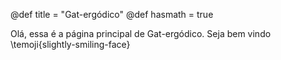 @def title = "Gat-ergódico"
@def hasmath = true

Olá, essa é a página principal de Gat-ergódico. Seja bem vindo \temoji{slightly-smiling-face} 

